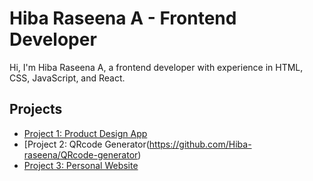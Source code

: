 # Hiba Raseena A - Frontend Developer

Hi, I'm Hiba Raseena A, a frontend developer with experience in HTML, CSS, JavaScript, and React.

## Projects

* [Project 1: Product Design App](https://github.com/Hiba-raseena/product-page-design)
* [Project 2: QRcode Generator(https://github.com/Hiba-raseena/QRcode-generator)
* [Project 3: Personal Website](https://github.com/johndoe/personal-website)
